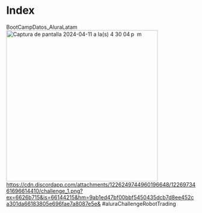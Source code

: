 # Index
BootCampDatos_AluraLatam
<img width="403" alt="Captura de pantalla 2024-04-11 a la(s) 4 30 04 p  m" src="https://github.com/ClauACuellar/Index/assets/113950278/4ee5bdea-2806-4bb9-8cce-8f12dcf034f9">
https://cdn.discordapp.com/attachments/1226249744960196648/1226973461696614410/challenge_1.png?ex=6626b715&is=66144215&hm=9ab1ed47bf00bbf5450435dcb7d8ee452ca301da66183805e696fae7a8087e5e&
#aluraChallengeRobotTrading

